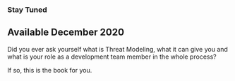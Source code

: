 ### Stay Tuned

## Available December 2020

Did you ever ask yourself what is Threat Modeling, what it can give you and what is your role as a development team member in the whole process? 

If so, this is the book for you. 



<script src="https://utteranc.es/client.js"
        repo="izar/devenabled-tm"
        issue-term="pathname"
        theme="github-light"
        crossorigin="anonymous"
        async>
</script>
